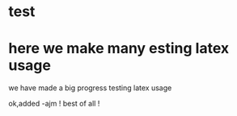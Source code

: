 # test

here we make many esting latex usage
=======
we have made a big progress testing latex usage

 ok,added
-ajm
!
best of all
!

